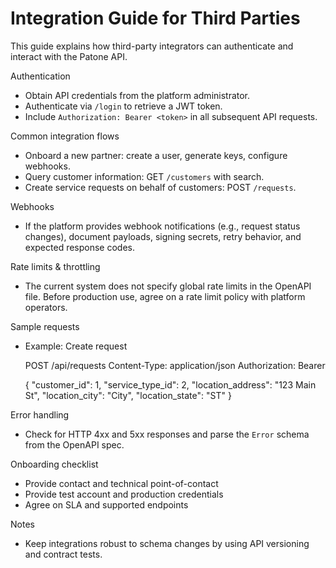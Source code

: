 # Integration Guide for Third Parties

This guide explains how third-party integrators can authenticate and interact with the Patone API.

Authentication

- Obtain API credentials from the platform administrator.
- Authenticate via `/login` to retrieve a JWT token.
- Include `Authorization: Bearer <token>` in all subsequent API requests.

Common integration flows

- Onboard a new partner: create a user, generate keys, configure webhooks.
- Query customer information: GET `/customers` with search.
- Create service requests on behalf of customers: POST `/requests`.

Webhooks

- If the platform provides webhook notifications (e.g., request status changes), document payloads, signing secrets, retry behavior, and expected response codes.

Rate limits & throttling

- The current system does not specify global rate limits in the OpenAPI file. Before production use, agree on a rate limit policy with platform operators.

Sample requests

- Example: Create request

  POST /api/requests
  Content-Type: application/json
  Authorization: Bearer <token>

  {
    "customer_id": 1,
    "service_type_id": 2,
    "location_address": "123 Main St",
    "location_city": "City",
    "location_state": "ST"
  }

Error handling

- Check for HTTP 4xx and 5xx responses and parse the `Error` schema from the OpenAPI spec.

Onboarding checklist

- Provide contact and technical point-of-contact
- Provide test account and production credentials
- Agree on SLA and supported endpoints

Notes

- Keep integrations robust to schema changes by using API versioning and contract tests.
